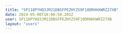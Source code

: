 ```yaml
---
title: "SP118PYHQ3JM21DBSFPEZHYZS9F10DRHHXWRZ27XB"
date: 2024-05-06T16:06:58.201Z
user: SP118PYHQ3JM21DBSFPEZHYZS9F10DRHHXWRZ27XB
layout: "users"
---
```

    